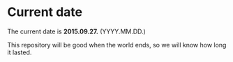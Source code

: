 # Current date

The current date is **2015.09.27.** (YYYY.MM.DD.)

This repository will be good when the world ends, so we will know how long it lasted.